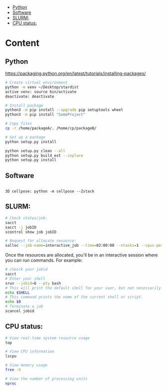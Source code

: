 - [Python](#python)
- [Software](#software)
- [SLURM:](#slurm-)
- [CPU status:](#cpu-status-)

# Content
## Python
https://packaging.python.org/en/latest/tutorials/installing-packages/
```bash
# Create virtual environment
python -m venv ~/Desktop/stardist
active venv: source bin/activate
deactivate: deactivate

# Install package
python3 -m pip install --upgrade pip setuptools wheel
python3 -m pip install "SomeProject"

# Copy files
cp -r /home/packageA/. /home/cp/packageB/

# Set up a package
python setup.py install

python setup.py clean --all
python setup.py build_ext --inplace
python setup.py install
```

## Software
```

3D cellpose: python -m cellpose --Zstack 
```

## SLURM:
```bash
# Check status/job: 
sacct
sacct -j jobID
scontrol show job jobID

# Request for allocate resource:
salloc --job-name=interactive_job --time=02:00:00 --ntasks=1 --cpus-per-task=4 --mem=8G
   ```

   Once the resources are allocated, you'll be in an interactive session where you can run commands. For example:

   ```bash
# checck your jobid
sacct
# Enter your shell
srun --jobid=6 --pty bash
# This will print the default shell for your user, but not necessarily the shell you are currently using if you've changed it within the session.
echo $SHELL
# This command prints the name of the current shell or script.
echo $0
# Terminate a job
scancel jobid
   ```


## CPU status:
```bash
# View real-time system resource usage
top

# View CPU information
lscpu

# View memory usage
free -h

# View the number of processing units
nproc
```


